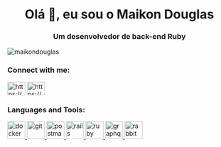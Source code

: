 <h1 align="center">Olá 👋, eu sou o Maikon Douglas</h1>
<h3 align="center">Um desenvolvedor de back-end Ruby</h3>

<p align="left"> <img src="https://komarev.com/ghpvc/?username=maikondouglas&label=Profile%20views&color=0e75b6&style=flat" alt="maikondouglas" /> </p>

<h3 align="left">Connect with me:</h3>
<p align="left">
<a href="https://linkedin.com/in/https://www.linkedin.com/in/maikon-douglas-a62394130/" target="blank"><img align="center" src="https://raw.githubusercontent.com/rahuldkjain/github-profile-readme-generator/master/src/images/icons/Social/linked-in-alt.svg" alt="https://www.linkedin.com/in/maikon-douglas-a62394130/" height="30" width="40" /></a>
<a href="https://instagram.com/https://www.instagram.com/maikonvenceslau/" target="blank"><img align="center" src="https://raw.githubusercontent.com/rahuldkjain/github-profile-readme-generator/master/src/images/icons/Social/instagram.svg" alt="https://www.instagram.com/maikonvenceslau/" height="30" width="40" /></a>
</p>

<h3 align="left">Languages and Tools:</h3>
<p align="left"> <a href="https://www.docker.com/" target="_blank"> <img
      src="https://cdn.jsdelivr.net/gh/devicons/devicon/icons/docker/docker-original.svg"
      alt="docker" width="40" height="40" /> </a> <a href="https://git-scm.com/" target="_blank"> <img
      src="https://cdn.jsdelivr.net/gh/devicons/devicon/icons/git/git-plain.svg" alt="git" width="40" height="40" /> </a> <a
    href="https://postman.com" target="_blank"> <img
      src="https://www.vectorlogo.zone/logos/getpostman/getpostman-icon.svg" alt="postman" width="40" height="40" />
  </a> <a href="https://rubyonrails.org" target="_blank"> <img
      src="https://cdn.jsdelivr.net/gh/devicons/devicon/icons/rails/rails-plain.svg"
      alt="rails" width="40" height="40" /> </a> <a href="https://www.ruby-lang.org/en/" target="_blank"> <img
      src="https://cdn.jsdelivr.net/gh/devicons/devicon/icons/ruby/ruby-plain.svg" alt="ruby" width="40"
      height="40" /> </a> <a href="https://graphql.org/" target="_blank"> <img
      src="https://cdn.jsdelivr.net/gh/devicons/devicon/icons/graphql/graphql-plain.svg" alt="graphql" width="40" height="40" />
  </a> 
    <a href="https://www.rabbitmq.com/" target="_blank"> <img
        src="https://www.vectorlogo.zone/logos/rabbitmq/rabbitmq-icon.svg" alt="rabbitmq" width="40" height="40" />
    </a>
</p>          
